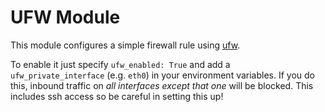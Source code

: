 # UFW Module

This module configures a simple firewall rule using [ufw](https://wiki.ubuntu.com/UncomplicatedFirewall).

To enable it just specify `ufw_enabled: True` and add a `ufw_private_interface` (e.g. `eth0`) in your environment variables.
If you do this, inbound traffic on _all interfaces except that one_ will be blocked.
This includes ssh access so be careful in setting this up!
